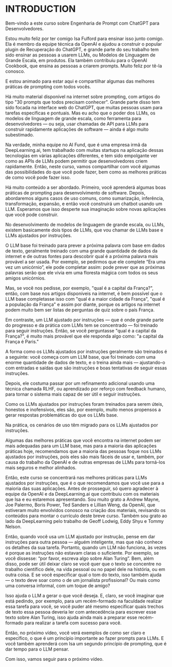 # INTRODUCTION

Bem-vindo a este curso sobre Engenharia de Prompt com ChatGPT para Desenvolvedores.

Estou muito feliz por ter comigo Isa Fulford para ensinar isso junto comigo. Ela é membro da equipe técnica da OpenAI e ajudou a construir o popular plugin de Recuperação do ChatGPT, e grande parte do seu trabalho tem sido ensinar as pessoas a usarem LLMs, ou Modelos de Linguagem de Grande Escala, em produtos. Ela também contribuiu para o OpenAI Cookbook, que ensina as pessoas a criarem prompts. Muito feliz por tê-la conosco.

E estou animado para estar aqui e compartilhar algumas das melhores práticas de prompting com todos vocês.

Há muito material disponível na internet sobre prompting, com artigos do tipo "30 prompts que todos precisam conhecer". Grande parte disso tem sido focada na interface web do ChatGPT, que muitas pessoas usam para tarefas específicas e pontuais. Mas eu acho que o poder dos LLMs, os modelos de linguagem de grande escala, como ferramenta para desenvolvedores — ou seja, usar chamadas de API para LLMs para construir rapidamente aplicações de software — ainda é algo muito subestimado.

Na verdade, minha equipe no AI Fund, que é uma empresa irmã da DeepLearning.ai, tem trabalhado com muitas startups na aplicação dessas tecnologias em várias aplicações diferentes, e tem sido empolgante ver como as APIs de LLMs podem permitir que desenvolvedores criem rapidamente. Então, neste curso, vamos compartilhar com você algumas das possibilidades do que você pode fazer, bem como as melhores práticas de como você pode fazer isso.

Há muito conteúdo a ser abordado. Primeiro, você aprenderá algumas boas práticas de prompting para desenvolvimento de software. Depois, abordaremos alguns casos de uso comuns, como sumarização, inferência, transformação, expansão, e então você construirá um chatbot usando um LLM. Esperamos que isso desperte sua imaginação sobre novas aplicações que você pode construir.

No desenvolvimento de modelos de linguagem de grande escala, ou LLMs, existem basicamente dois tipos de LLMs, que vou chamar de LLMs base e LLMs ajustados por instruções.

O LLM base foi treinado para prever a próxima palavra com base em dados de texto, geralmente treinado com uma grande quantidade de dados da internet e de outras fontes para descobrir qual é a próxima palavra mais provável a ser usada. Por exemplo, se pedirmos que ele complete “Era uma vez um unicórnio”, ele pode completar assim: pode prever que as próximas palavras serão que ele vivia em uma floresta mágica com todos os seus amigos unicórnios.

Mas, se você nos pedisse, por exemplo, "qual é a capital da França?", então, com base nos artigos disponíveis na internet, é bem possível que o LLM base completasse isso com "qual é a maior cidade da França", "qual é a população da França" e assim por diante, porque os artigos na internet podem muito bem ser listas de perguntas de quiz sobre o país França.

Em contraste, um LLM ajustado por instruções — que é onde grande parte do progresso e da prática com LLMs tem se concentrado — foi treinado para seguir instruções. Então, se você perguntasse "qual é a capital da França?", é muito mais provável que ele responda algo como: "a capital da França é Paris."

A forma como os LLMs ajustados por instruções geralmente são treinados é a seguinte: você começa com um LLM base, que foi treinado com uma enorme quantidade de dados de texto, e o treina ainda mais — ajustando-o com entradas e saídas que são instruções e boas tentativas de seguir essas instruções.

Depois, ele costuma passar por um refinamento adicional usando uma técnica chamada RLHF, ou aprendizado por reforço com feedback humano, para tornar o sistema mais capaz de ser útil e seguir instruções.

Como os LLMs ajustados por instruções foram treinados para serem úteis, honestos e inofensivos, eles são, por exemplo, muito menos propensos a gerar respostas problemáticas do que os LLMs base.

Na prática, os cenários de uso têm migrado para os LLMs ajustados por instruções.

Algumas das melhores práticas que você encontra na internet podem ser mais adequadas para um LLM base, mas para a maioria das aplicações práticas hoje, recomendamos que a maioria das pessoas foque nos LLMs ajustados por instruções, pois eles são mais fáceis de usar e, também, por causa do trabalho da OpenAI e de outras empresas de LLMs para torná-los mais seguros e melhor alinhados.

Então, este curso se concentrará nas melhores práticas para LLMs ajustados por instruções, que é o que recomendamos que você use para a maioria das suas aplicações. Antes de prosseguir, só quero agradecer à equipe da OpenAI e da DeepLearning.ai que contribuiu com os materiais que Isa e eu estaremos apresentando. Sou muito grato a Andrew Mayne, Joe Palermo, Boris Power, Ted Sanders e Lillian Weng, da OpenAI, que estiveram muito envolvidos conosco na criação dos materiais, revisando os conteúdos para montar o currículo deste breve curso. Também sou grato ao lado da DeepLearning pelo trabalho de Geoff Lodwig, Eddy Shyu e Tommy Nelson.

Então, quando você usa um LLM ajustado por instrução, pense em dar instruções para outra pessoa — alguém inteligente, mas que não conhece os detalhes da sua tarefa. Portanto, quando um LLM não funciona, às vezes é porque as instruções não estavam claras o suficiente. Por exemplo, se você dissesse: “por favor, escreva algo sobre Alan Turing”. Bem, além disso, pode ser útil deixar claro se você quer que o texto se concentre no trabalho científico dele, na vida pessoal ou no papel dele na história, ou em outra coisa. E se você especificar qual o tom do texto, isso também ajuda — o texto deve soar como o de um jornalista profissional? Ou mais como uma conversa informal, com um toque de amigo?

Isso ajuda o LLM a gerar o que você deseja. E, claro, se você imaginar que está pedindo, por exemplo, para um recém-formado na faculdade realizar essa tarefa para você, se você puder até mesmo especificar quais trechos de texto essa pessoa deveria ler com antecedência para escrever esse texto sobre Alan Turing, isso ajuda ainda mais a preparar esse recém-formado para realizar a tarefa com sucesso para você.

Então, no próximo vídeo, você verá exemplos de como ser claro e específico, o que é um princípio importante ao fazer prompts para LLMs. E você também aprenderá com Isa um segundo princípio de prompting, que é dar tempo para o LLM pensar.

Com isso, vamos seguir para o próximo vídeo.
